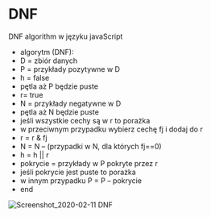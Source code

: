 # DNF
DNF algorithm w języku javaScript

- algorytm (DNF):
- D = zbiór danych
- P = przykłady pozytywne w D
- h = false
- pętla aż P będzie puste
- r= true
- N = przykłady negatywne w D
- pętla aż N będzie puste
- jeśli wszystkie cechy są w r to porażka
- w przeciwnym przypadku wybierz cechę fj i dodaj do r
- r = r & fj
- N = N – (przypadki w N, dla których fj==0)
- h = h || r
- pokrycie = przykłady w P pokryte przez r
- jeśli pokrycie jest puste to porażka
- w innym przypadku P = P – pokrycie
- end


![Screenshot_2020-02-11 DNF](https://user-images.githubusercontent.com/42850304/74266075-f8a49e00-4d03-11ea-8302-ceda8972eebc.png)
